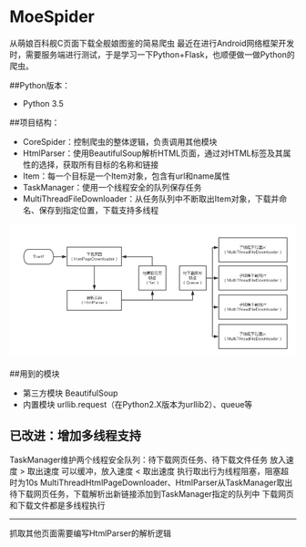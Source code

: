 # MoeSpider
从萌娘百科舰C页面下载全舰娘图鉴的简易爬虫
最近在进行Android网络框架开发时，需要服务端进行测试，于是学习一下Python+Flask，也顺便做一做Python的爬虫。

##Python版本：

 - Python 3.5

##项目结构：

 - CoreSpider：控制爬虫的整体逻辑，负责调用其他模块
 - HtmlParser：使用BeautifulSoup解析HTML页面，通过对HTML标签及其属性的选择，获取所有目标的名称和链接
 - Item：每一个目标是一个Item对象，包含有url和name属性
 - TaskManager：使用一个线程安全的队列保存任务
 - MultiThreadFileDownloader：从任务队列中不断取出Item对象，下载并命名、保存到指定位置，下载支持多线程

![项目结构](./document/crawler-infrastructure.png)

##用到的模块

 - 第三方模块 BeautifulSoup
 - 内置模块 urllib.request（在Python2.X版本为urllib2）、queue等

## 已改进：增加多线程支持

TaskManager维护两个线程安全队列：待下载网页任务、待下载文件任务
放入速度 > 取出速度 可以缓冲，放入速度 < 取出速度 执行取出行为线程阻塞，阻塞超时为10s
MultiThreadHtmlPageDownloader、HtmlParser从TaskManager取出待下载网页任务，下载解析出新链接添加到TaskManager指定的队列中
下载网页和下载文件都是多线程执行

----------
抓取其他页面需要编写HtmlParser的解析逻辑
